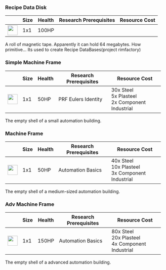 ### Recipe Data Disk

|   | Size | Health | Research Prerequisites | Resource Cost |
| - | ---- | ------ | ---------------------- | ------------- |
| <img src="https://github.com/zymex22/Project-RimFactory-Revived/blob/master/Textures/SAL3/datadisk.png?raw=true" width="32" height="32" /> | 1x1 | 100HP |  |  |

A roll of magnetic tape. Apparently it can hold 64 megabytes. How primitive... Its used to create Recipe DataBases(project rimfactory)

### Simple Machine Frame

|   | Size | Health | Research Prerequisites | Resource Cost |
| - | ---- | ------ | ---------------------- | ------------- |
| <img src="https://github.com/zymex22/Project-RimFactory-Revived/blob/master/Textures/Common/MachineFrameSmall.png?raw=true" width="32" height="32" /> | 1x1 | 50HP | PRF Eulers Identity | 30x Steel<br />5x Plasteel<br />2x Component Industrial |

The empty shell of a small automation building.

### Machine Frame

|   | Size | Health | Research Prerequisites | Resource Cost |
| - | ---- | ------ | ---------------------- | ------------- |
| <img src="https://github.com/zymex22/Project-RimFactory-Revived/blob/master/Textures/Common/MachineFrame.png?raw=true" width="32" height="32" /> | 1x1 | 50HP | Automation Basics | 40x Steel<br />10x Plasteel<br />3x Component Industrial |

The empty shell of a medium-sized automation building.

### Adv Machine Frame

|   | Size | Health | Research Prerequisites | Resource Cost |
| - | ---- | ------ | ---------------------- | ------------- |
| <img src="https://github.com/zymex22/Project-RimFactory-Revived/blob/master/Textures/Common/MachineFrameLarge.png?raw=true" width="32" height="32" /> | 1x1 | 150HP | Automation Basics | 80x Steel<br />20x Plasteel<br />4x Component Industrial |

The empty shell of a advanced automation building.

